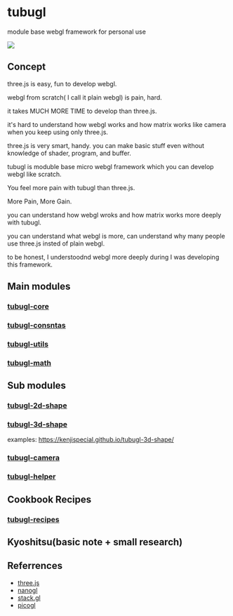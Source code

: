 # tubugl
module base webgl framework for personal use

![](https://media.giphy.com/media/A9fBChN4s0wXS/giphy.gif)


## Concept

three.js is easy, fun to develop webgl.

webgl from scratch( I call it plain webgl) is pain, hard. 

it takes MUCH MORE TIME to develop than three.js.

it's hard to understand how webgl works and how matrix works like camera when you keep using only three.js.

three.js is very smart, handy. you can make basic stuff even without knowledge of shader, program, and buffer.

tubugl is moduble base micro webgl framework which you can develop webgl like scratch.

You feel more pain with tubugl than three.js.

More Pain, More Gain.

you can understand how webgl wroks and how matrix works more deeply with tubugl.

you can understand what webgl is more, can understand why many people use three.js insted of plain webgl.

to be honest, I understoodnd webgl more deeply during I was developing this framework.

## Main modules

### [tubugl-core](https://github.com/kenjiSpecial/tubugl-core)

### [tubugl-consntas](https://github.com/kenjiSpecial/tubugl-constants)

### [tubugl-utils](https://github.com/kenjiSpecial/tubugl-utils)

### [tubugl-math](https://github.com/kenjiSpecial/tubugl-math)

## Sub modules

### [tubugl-2d-shape](https://github.com/kenjiSpecial/tubugl-2d-shape)

### [tubugl-3d-shape](https://github.com/kenjiSpecial/tubugl-3d-shape)
examples: https://kenjispecial.github.io/tubugl-3d-shape/

### [tubugl-camera](https://github.com/kenjiSpecial/tubugl-camera)

### [tubugl-helper](https://github.com/kenjiSpecial/tubugl-helper)

## Cookbook Recipes

### [tubugl-recipes](https://github.com/kenjiSpecial/tubugl-recipes)

## Kyoshitsu(basic note + small research)


## Referrences

- [three.js](https://github.com/mrdoob/three.js/)
- [nanogl](https://github.com/plepers/nanogl/)
- [stack.gl](http://stack.gl/)
- [picogl](https://tsherif.github.io/picogl.js/)
